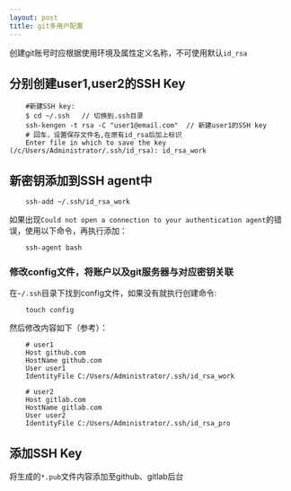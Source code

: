 ```yaml
---
layout: post
title: git多用户配置
---
```


创建git账号时应根据使用环境及属性定义名称，不可使用默认`id_rsa`

## 分别创建user1,user2的SSH Key

        #新建SSH key:
        $ cd ~/.ssh   // 切换到.ssh目录
        ssh-kengen -t rsa -C "user1@email.com"  // 新建user1的SSH key
        # 回车，设置保存文件名,在原有id_rsa后加上标识
        Enter file in which to save the key (/c/Users/Administrator/.ssh/id_rsa): id_rsa_work
        
##  新密钥添加到SSH agent中
        
        ssh-add ~/.ssh/id_rsa_work

如果出现`Could not open a connection to your authentication agent`的错误，使用以下命令，再执行添加：

        ssh-agent bash
        
### 修改config文件，将账户以及git服务器与对应密钥关联

在`~/.ssh`目录下找到config文件，如果没有就执行创建命令:

        touch config

然后修改内容如下（参考）：
        
        # user1
        Host github.com
        HostName github.com
        User user1
        IdentityFile C:/Users/Administrator/.ssh/id_rsa_work
        
        # user2
        Host gitlab.com
        HostName gitlab.com
        User user2
        IdentityFile C:/Users/Administrator/.ssh/id_rsa_pro

## 添加SSH Key

将生成的`*.pub`文件内容添加至github、gitlab后台
